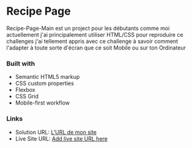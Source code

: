 # Recipe Page 
Recipe-Page-Main est un project pour les débutants comme moi actuellement j'ai principalement utiliser HTML/CSS pour reproduire ce challenges 
j'ai tellement appris avec ce challenge à savoir comment l'adapter à toute sorte d'écran 
que ce soit Mobile ou sur ton Ordinateur

### Built with

- Semantic HTML5 markup
- CSS custom properties
- Flexbox
- CSS Grid
- Mobile-first workflow

### Links

- Solution URL: [L'URL de mon site](https://your-solution-url.com)
- Live Site URL: [Add live site URL here](https://your-live-site-url.com)
